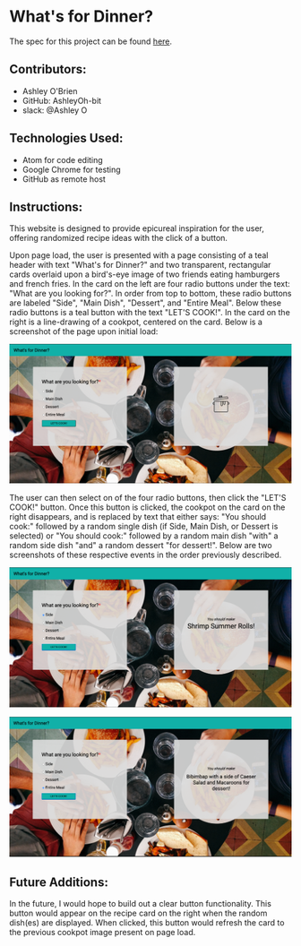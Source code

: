 # What's for Dinner?

The spec for this project can be found [here](https://frontend.turing.io/projects/module-1/dinner.html).

## Contributors:

* Ashley O'Brien
* GitHub: AshleyOh-bit
* slack: @Ashley O

## Technologies Used:

* Atom for code editing
* Google Chrome for testing
* GitHub as remote host

## Instructions:

This website is designed to provide epicureal inspiration for the user, offering randomized recipe ideas with the click of a button.

Upon page load, the user is presented with a page consisting of a teal header with text "What's for Dinner?" and two transparent, rectangular cards overlaid upon a bird's-eye image of two friends eating hamburgers and french fries. In the card on the left are four radio buttons under the text: "What are you looking for?". In order from top to bottom, these radio buttons are labeled "Side", "Main Dish", "Dessert", and "Entire Meal". Below these radio buttons is a teal button with the text "LET'S COOK!". In the card on the right is a line-drawing of a cookpot, centered on the card. Below is a screenshot of the page upon initial load:

![What's for Dinner? Page load](./WFD-screenShots/WFD_PageLoad.png)

The user can then select on of the four radio buttons, then click the "LET'S COOK!" button. Once this button is clicked, the cookpot on the card on the right disappears, and is replaced by text that either says: "You should cook:" followed by a random single dish (if Side, Main Dish, or Dessert is selected) or "You should cook:" followed by a random main dish "with" a random side dish "and" a random dessert "for dessert!". Below are two screenshots of these respective events in the order previously described.

![What's for Dinner? Random Side View](./WFD-screenShots/WFD_Side.png)

![What's for Dinner? Random Entire Meal View](./WFD-screenShots/WFD_FullMeal.png)

## Future Additions:
In the future, I would hope to build out a clear button functionality. This button would appear on the recipe card on the right when the random dish(es) are displayed. When clicked, this button would refresh the card to the previous cookpot image present on page load.
